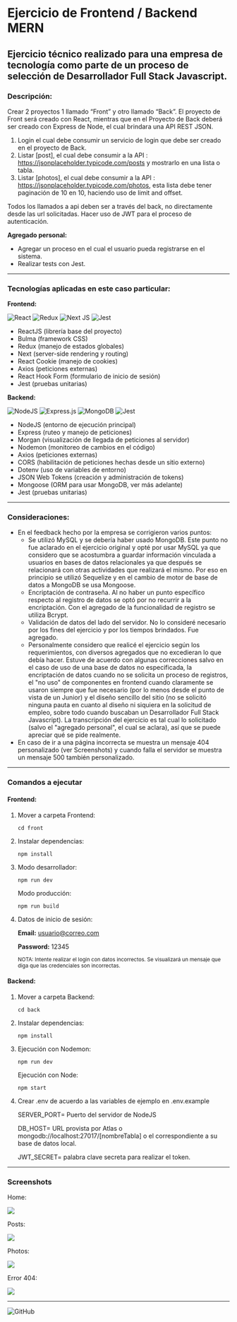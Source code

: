 # Ejercicio de Frontend / Backend MERN

## Ejercicio técnico realizado para una empresa de tecnología como parte de un proceso de selección de Desarrollador Full Stack Javascript.

### Descripción:

Crear 2 proyectos 1 llamado “Front” y otro llamado “Back”. El proyecto de Front será creado con React, mientras que en el Proyecto de Back deberá ser creado con Express de Node, el cual brindara una API REST JSON.

1. Login el cual debe consumir un servicio de login que debe ser creado en el proyecto de Back.
2. Listar [post], el cual debe consumir a la API : https://jsonplaceholder.typicode.com/posts y mostrarlo en una lista o tabla.
3. Listar [photos], el cual debe consumir a la API : https://jsonplaceholder.typicode.com/photos, esta lista debe tener paginación de 10 en 10, haciendo uso de limit and offset.

Todos los llamados a api deben ser a través del back, no directamente desde las url solicitadas. Hacer uso de JWT para el proceso de autenticación.

<b>Agregado personal:</b>

-   Agregar un proceso en el cual el usuario pueda registrarse en el sistema.
-   Realizar tests con Jest.

<hr>

### Tecnologías aplicadas en este caso particular:

<b>Frontend:</b>

<img alt="React" src="https://img.shields.io/badge/react-%2320232a.svg?style=for-the-badge&logo=react&logoColor=%2361DAFB"/>
<img alt="Redux" src="https://img.shields.io/badge/redux-%23593d88.svg?style=for-the-badge&logo=redux&logoColor=white"/>
<img alt="Next JS" src="https://img.shields.io/badge/nextjs-%23000000.svg?style=for-the-badge&logo=next.js&logoColor=white"/>
<img alt="Jest" src="https://img.shields.io/badge/-jest-%23C21325?style=for-the-badge&logo=jest&logoColor=white"/>

-   ReactJS (librería base del proyecto)
-   Bulma (framework CSS)
-   Redux (manejo de estados globales)
-   Next (server-side rendering y routing)
-   React Cookie (manejo de cookies)
-   Axios (peticiones externas)
-   React Hook Form (formulario de inicio de sesión)
-   Jest (pruebas unitarias)

<b>Backend:</b>

<img alt="NodeJS" src="https://img.shields.io/badge/node.js-%2343853D.svg?style=for-the-badge&logo=node-dot-js&logoColor=white"/>
<img alt="Express.js" src="https://img.shields.io/badge/express.js-%23404d59.svg?style=for-the-badge&logo=express&logoColor=%2361DAFB"/>
<img alt="MongoDB" src ="https://img.shields.io/badge/MongoDB-%234ea94b.svg?style=for-the-badge&logo=mongodb&logoColor=white"/>
<img alt="Jest" src="https://img.shields.io/badge/-jest-%23C21325?style=for-the-badge&logo=jest&logoColor=white"/>

-   NodeJS (entorno de ejecución principal)
-   Express (ruteo y manejo de peticiones)
-   Morgan (visualización de llegada de peticiones al servidor)
-   Nodemon (monitoreo de cambios en el código)
-   Axios (peticiones externas)
-   CORS (habilitación de peticiones hechas desde un sitio externo)
-   Dotenv (uso de variables de entorno)
-   JSON Web Tokens (creación y administración de tokens)
-   Mongoose (ORM para usar MongoDB, ver más adelante)
-   Jest (pruebas unitarias)

<hr>

### Consideraciones:

-   En el feedback hecho por la empresa se corrigieron varios puntos:
    -   Se utilizó MySQL y se debería haber usado MongoDB. Este punto no fue aclarado en el ejercicio original y opté por usar MySQL ya que considero que se acostumbra a guardar información vinculada a usuarios en bases de datos relacionales ya que después se relacionará con otras actividades que realizará el mismo. Por eso en principio se utilizó Sequelize y en el cambio de motor de base de datos a MongoDB se usa Mongoose.
    -   Encriptación de contraseña. Al no haber un punto específico respecto al registro de datos se optó por no recurrir a la encriptación. Con el agregado de la funcionalidad de registro se utiliza Bcrypt.
    -   Validación de datos del lado del servidor. No lo consideré necesario por los fines del ejercicio y por los tiempos brindados. Fue agregado.
    -   Personalmente considero que realicé el ejercicio según los requerimientos, con diversos agregados que no excedieran lo que debía hacer. Estuve de acuerdo con algunas correcciones salvo en el caso de uso de una base de datos no especificada, la encriptación de datos cuando no se solicita un proceso de registros, el "no uso" de componentes en frontend cuando claramente se usaron siempre que fue necesario (por lo menos desde el punto de vista de un Junior) y el diseño sencillo del sitio (no se solicitó ninguna pauta en cuanto al diseño ni siquiera en la solicitud de empleo, sobre todo cuando buscaban un Desarrollador Full Stack Javascript). La transcripción del ejercicio es tal cual lo solicitado (salvo el "agregado personal", el cual se aclara), así que se puede apreciar qué se pide realmente.
-   En caso de ir a una página incorrecta se muestra un mensaje 404 personalizado (ver Screenshots) y cuando falla el servidor se muestra un mensaje 500 también personalizado.

<hr>

### Comandos a ejecutar

#### Frontend:

1. Mover a carpeta Frontend:

    <code>cd front</code>

2. Instalar dependencias:

    <code>npm install</code>

3. Modo desarrollador:

    <code>npm run dev</code>

    Modo producción:

    <code>npm run build</code>

4. Datos de inicio de sesión:

    <b>Email:</b> usuario@correo.com

    <b>Password:</b> 12345

    <small>NOTA: Intente realizar el login con datos incorrectos. Se visualizará un mensaje que diga que las credenciales son incorrectas.</small>

#### Backend:

1. Mover a carpeta Backend:

    <code>cd back</code>

2. Instalar dependencias:

    <code>npm install</code>

3. Ejecución con Nodemon:

    <code>npm run dev</code>

    Ejecución con Node:

    <code>npm start</code>

4. Crear .env de acuerdo a las variables de ejemplo en .env.example

    SERVER_PORT= Puerto del servidor de NodeJS

    DB_HOST= URL provista por Atlas o mongodb://localhost:27017/[nombreTabla] o el correspondiente a su base de datos local.

    JWT_SECRET= palabra clave secreta para realizar el token.

<hr>

### Screenshots

Home:

<img src='./screenshots/home.png' />

Posts:

<img src='./screenshots/posts.png' />

Photos:

<img src='./screenshots/photos.png' />

Error 404:

<img src='./screenshots/404.png' />

<hr>

![GitHub](https://img.shields.io/github/license/matiasal55/ejercicio-front-back?style=for-the-badge)
